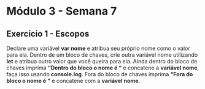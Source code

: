 # Módulo 3 - Semana 7
## Exercício 1 - Escopos

Declare uma variável **var nome** e atribua seu próprio nome como o valor para ela. Dentro de um bloco de chaves, crie outra variável nome utilizando **let** e atribua outro valor que você queira para ela. Ainda dentro do bloco de chaves imprima **“Dentro do bloco o nome é “** e concatene a **variável nome**, faça isso usando **console.log**. Fora do bloco de chaves imprima **“Fora do bloco o nome é “** e concatene com a **variável nome**.